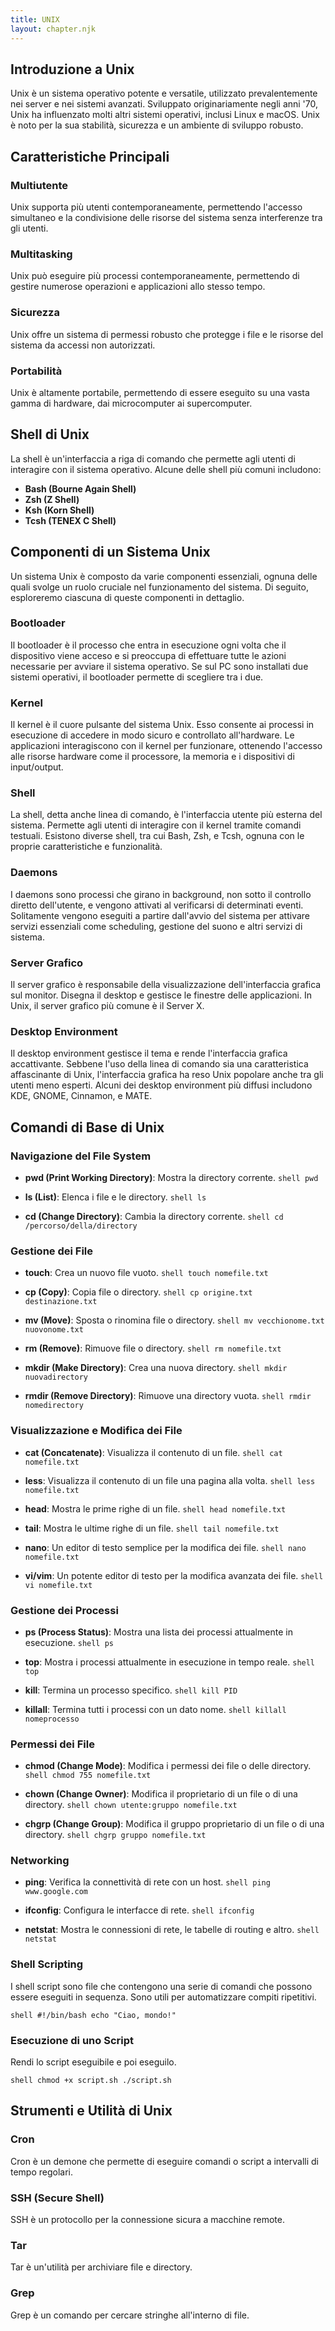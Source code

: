 ```yaml
---
title: UNIX
layout: chapter.njk
---
```

## Introduzione a Unix
Unix è un sistema operativo potente e versatile, utilizzato prevalentemente nei server e nei sistemi avanzati. Sviluppato originariamente negli anni '70, Unix ha influenzato molti altri sistemi operativi, inclusi Linux e macOS. Unix è noto per la sua stabilità, sicurezza e un ambiente di sviluppo robusto.

## Caratteristiche Principali
### Multiutente
Unix supporta più utenti contemporaneamente, permettendo l'accesso simultaneo e la condivisione delle risorse del sistema senza interferenze tra gli utenti.

### Multitasking
Unix può eseguire più processi contemporaneamente, permettendo di gestire numerose operazioni e applicazioni allo stesso tempo.

### Sicurezza
Unix offre un sistema di permessi robusto che protegge i file e le risorse del sistema da accessi non autorizzati.

### Portabilità
Unix è altamente portabile, permettendo di essere eseguito su una vasta gamma di hardware, dai microcomputer ai supercomputer.

## Shell di Unix
La shell è un'interfaccia a riga di comando che permette agli utenti di interagire con il sistema operativo. Alcune delle shell più comuni includono:
- **Bash (Bourne Again Shell)**
- **Zsh (Z Shell)**
- **Ksh (Korn Shell)**
- **Tcsh (TENEX C Shell)**
## Componenti di un Sistema Unix
Un sistema Unix è composto da varie componenti essenziali, ognuna delle quali svolge un ruolo cruciale nel funzionamento del sistema. Di seguito, esploreremo ciascuna di queste componenti in dettaglio.

### Bootloader
Il bootloader è il processo che entra in esecuzione ogni volta che il dispositivo viene acceso e si preoccupa di effettuare tutte le azioni necessarie per avviare il sistema operativo. Se sul PC sono installati due sistemi operativi, il bootloader permette di scegliere tra i due. 

### Kernel
Il kernel è il cuore pulsante del sistema Unix. Esso consente ai processi in esecuzione di accedere in modo sicuro e controllato all'hardware. Le applicazioni interagiscono con il kernel per funzionare, ottenendo l'accesso alle risorse hardware come il processore, la memoria e i dispositivi di input/output.

### Shell
La shell, detta anche linea di comando, è l'interfaccia utente più esterna del sistema. Permette agli utenti di interagire con il kernel tramite comandi testuali. Esistono diverse shell, tra cui Bash, Zsh, e Tcsh, ognuna con le proprie caratteristiche e funzionalità.

### Daemons
I daemons sono processi che girano in background, non sotto il controllo diretto dell'utente, e vengono attivati al verificarsi di determinati eventi. Solitamente vengono eseguiti a partire dall'avvio del sistema per attivare servizi essenziali come scheduling, gestione del suono e altri servizi di sistema.

### Server Grafico
Il server grafico è responsabile della visualizzazione dell'interfaccia grafica sul monitor. Disegna il desktop e gestisce le finestre delle applicazioni. In Unix, il server grafico più comune è il Server X.

### Desktop Environment
Il desktop environment gestisce il tema e rende l'interfaccia grafica accattivante. Sebbene l'uso della linea di comando sia una caratteristica affascinante di Unix, l'interfaccia grafica ha reso Unix popolare anche tra gli utenti meno esperti. Alcuni dei desktop environment più diffusi includono KDE, GNOME, Cinnamon, e MATE.

## Comandi di Base di Unix
### Navigazione del File System
- **pwd (Print Working Directory)**: Mostra la directory corrente.
  `shell
  pwd
  `

- **ls (List)**: Elenca i file e le directory.
  `shell
  ls
  `

- **cd (Change Directory)**: Cambia la directory corrente.
  `shell
  cd /percorso/della/directory
  `

### Gestione dei File
- **touch**: Crea un nuovo file vuoto.
  `shell
  touch nomefile.txt
  `

- **cp (Copy)**: Copia file o directory.
  `shell
  cp origine.txt destinazione.txt
  `

- **mv (Move)**: Sposta o rinomina file o directory.
  `shell
  mv vecchionome.txt nuovonome.txt
  `

- **rm (Remove)**: Rimuove file o directory.
  `shell
  rm nomefile.txt
  `

- **mkdir (Make Directory)**: Crea una nuova directory.
  `shell
  mkdir nuovadirectory
  `

- **rmdir (Remove Directory)**: Rimuove una directory vuota.
  `shell
  rmdir nomedirectory
  `

### Visualizzazione e Modifica dei File
- **cat (Concatenate)**: Visualizza il contenuto di un file.
  `shell
  cat nomefile.txt
  `

- **less**: Visualizza il contenuto di un file una pagina alla volta.
  `shell
  less nomefile.txt
  `

- **head**: Mostra le prime righe di un file.
  `shell
  head nomefile.txt
  `

- **tail**: Mostra le ultime righe di un file.
  `shell
  tail nomefile.txt
  `

- **nano**: Un editor di testo semplice per la modifica dei file.
  `shell
  nano nomefile.txt
  `

- **vi/vim**: Un potente editor di testo per la modifica avanzata dei file.
  `shell
  vi nomefile.txt
  `

### Gestione dei Processi
- **ps (Process Status)**: Mostra una lista dei processi attualmente in esecuzione.
  `shell
  ps
  `

- **top**: Mostra i processi attualmente in esecuzione in tempo reale.
  `shell
  top
  `

- **kill**: Termina un processo specifico.
  `shell
  kill PID
  `

- **killall**: Termina tutti i processi con un dato nome.
  `shell
  killall nomeprocesso
  `

### Permessi dei File
- **chmod (Change Mode)**: Modifica i permessi dei file o delle directory.
  `shell
  chmod 755 nomefile.txt
  `

- **chown (Change Owner)**: Modifica il proprietario di un file o di una directory.
  `shell
  chown utente:gruppo nomefile.txt
  `

- **chgrp (Change Group)**: Modifica il gruppo proprietario di un file o di una directory.
  `shell
  chgrp gruppo nomefile.txt
  `

### Networking
- **ping**: Verifica la connettività di rete con un host.
  `shell
  ping www.google.com
  `

- **ifconfig**: Configura le interfacce di rete.
  `shell
  ifconfig
  `

- **netstat**: Mostra le connessioni di rete, le tabelle di routing e altro.
  `shell
  netstat
  `

### Shell Scripting
I shell script sono file che contengono una serie di comandi che possono essere eseguiti in sequenza. Sono utili per automatizzare compiti ripetitivi.

`shell
#!/bin/bash
echo "Ciao, mondo!"
`

### Esecuzione di uno Script
Rendi lo script eseguibile e poi eseguilo.

`shell
chmod +x script.sh
./script.sh
`

## Strumenti e Utilità di Unix
### Cron
Cron è un demone che permette di eseguire comandi o script a intervalli di tempo regolari.

### SSH (Secure Shell)
SSH è un protocollo per la connessione sicura a macchine remote.

### Tar
Tar è un'utilità per archiviare file e directory.

### Grep
Grep è un comando per cercare stringhe all'interno di file.
